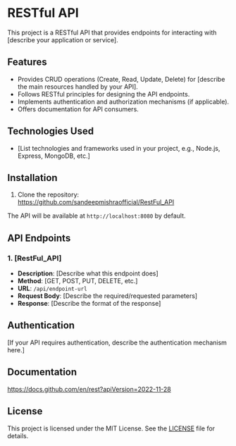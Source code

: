 # RESTful API

This project is a RESTful API that provides endpoints for interacting with [describe your application or service].

## Features

- Provides CRUD operations (Create, Read, Update, Delete) for [describe the main resources handled by your API].
- Follows RESTful principles for designing the API endpoints.
- Implements authentication and authorization mechanisms (if applicable).
- Offers documentation for API consumers.

## Technologies Used

- [List technologies and frameworks used in your project, e.g., Node.js, Express, MongoDB, etc.]

## Installation

1. Clone the repository:
https://github.com/sandeepmishraofficial/RestFul_API




The API will be available at `http://localhost:8080` by default.

## API Endpoints

### 1. [RestFul_API]

- **Description**: [Describe what this endpoint does]
- **Method**: [GET, POST, PUT, DELETE, etc.]
- **URL**: `/api/endpoint-url`
- **Request Body**: [Describe the required/requested parameters]
- **Response**: [Describe the format of the response]


## Authentication

[If your API requires authentication, describe the authentication mechanism here.]


## Documentation

https://docs.github.com/en/rest?apiVersion=2022-11-28



## License

This project is licensed under the MIT License. See the [LICENSE](LICENSE) file for details.


